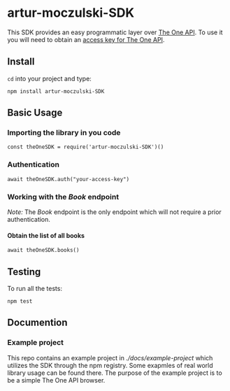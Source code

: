 # artur-moczulski-SDK

This SDK provides an easy programmatic layer over [The One API](https://the-one-api.dev/). To use it
you will need to obtain an [access key for The One API](https://the-one-api.dev/sign-up).

## Install

`cd` into your project and type:

`npm install artur-moczulski-SDK`

## Basic Usage

### Importing the library in you code

```
const theOneSDK = require('artur-moczulski-SDK')()
```

### Authentication

```
await theOneSDK.auth("your-access-key")
```


### Working with the *Book* endpoint

*Note:* The *Book* endpoint is the only endpoint which will not require a prior authentication.

#### Obtain the list of all books

```
await theOneSDK.books()
```

## Testing

To run all the tests:

`npm test`

## Documention

### Example project

This repo contains an example project in *./docs/example-project* which utilizes
the SDK through the npm registry. Some exapmles of real world library usage
can be found there. The purpose of the example project is to be a simple
The One API browser.
